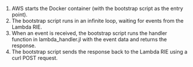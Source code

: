 1. AWS starts the Docker container (with the bootstrap script as the entry point).
2. The bootstrap script runs in an infinite loop, waiting for events from the Lambda RIE.
3. When an event is received, the bootstrap script runs the handler function in lambda_handler.jl with the event data and returns the response.
4. The bootstrap script sends the response back to the Lambda RIE using a curl POST request.